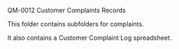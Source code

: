 QM-0012 Customer Complaints Records

This folder contains subfolders for complaints.

It also contains a Customer Complaint Log spreadsheet.
